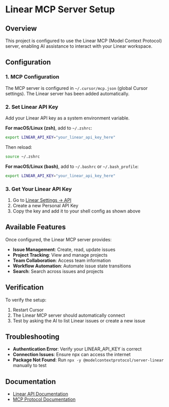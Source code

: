 # Linear MCP Server Setup

## Overview
This project is configured to use the Linear MCP (Model Context Protocol) server, enabling AI assistance to interact with your Linear workspace.

## Configuration

### 1. MCP Configuration
The MCP server is configured in `~/.cursor/mcp.json` (global Cursor settings). The Linear server has been added automatically.

### 2. Set Linear API Key
Add your Linear API key as a system environment variable. 

**For macOS/Linux (zsh)**, add to `~/.zshrc`:
```bash
export LINEAR_API_KEY="your_linear_api_key_here"
```

Then reload:
```bash
source ~/.zshrc
```

**For macOS/Linux (bash)**, add to `~/.bashrc` or `~/.bash_profile`:
```bash
export LINEAR_API_KEY="your_linear_api_key_here"
```

### 3. Get Your Linear API Key

1. Go to [Linear Settings → API](https://linear.app/settings/api)
2. Create a new Personal API Key
3. Copy the key and add it to your shell config as shown above

## Available Features

Once configured, the Linear MCP server provides:

- **Issue Management**: Create, read, update issues
- **Project Tracking**: View and manage projects
- **Team Collaboration**: Access team information
- **Workflow Automation**: Automate issue state transitions
- **Search**: Search across issues and projects

## Verification

To verify the setup:
1. Restart Cursor
2. The Linear MCP server should automatically connect
3. Test by asking the AI to list Linear issues or create a new issue

## Troubleshooting

- **Authentication Error**: Verify your LINEAR_API_KEY is correct
- **Connection Issues**: Ensure npx can access the internet
- **Package Not Found**: Run `npx -y @modelcontextprotocol/server-linear` manually to test

## Documentation

- [Linear API Documentation](https://developers.linear.app/docs)
- [MCP Protocol Documentation](https://modelcontextprotocol.io)

